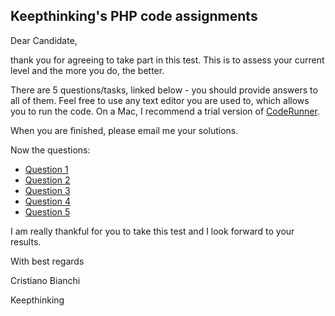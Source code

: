## Keepthinking's PHP code assignments

Dear Candidate,

thank you for agreeing to take part in this test. This is to assess your current level and the more you do, the better.

There are 5 questions/tasks, linked below - you should provide answers to all of them. Feel free to use any text editor you are used to, which allows you to run the code. On a Mac, I recommend a trial version of [CodeRunner](https://coderunnerapp.com/).

When you are finished, please email me your solutions.

Now the questions:

- [Question 1](q1.php)
- [Question 2](q2.php)
- [Question 3](q3.php)
- [Question 4](q4.php)
- [Question 5](q5.php)

I am really thankful for you to take this test and I look forward to your results.

With best regards

Cristiano Bianchi

Keepthinking
